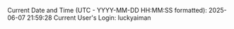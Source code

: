 Current Date and Time (UTC - YYYY-MM-DD HH:MM:SS formatted): 2025-06-07 21:59:28
Current User's Login: luckyaiman

